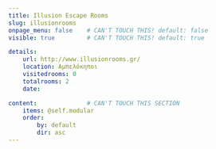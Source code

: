 ```yaml
---
title: Illusion Escape Rooms
slug: illusionrooms
onpage_menu: false    # CAN'T TOUCH THIS! default: false
visible: true         # CAN'T TOUCH THIS! default: true

details:
    url: http://www.illusionrooms.gr/
    location: Αμπελόκηποι
    visitedrooms: 0
    totalrooms: 2
    date: 

content:              # CAN'T TOUCH THIS SECTION
    items: @self.modular
    order:
        by: default
        dir: asc
---
```


